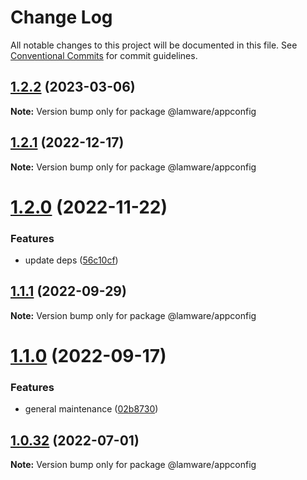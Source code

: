 # Change Log

All notable changes to this project will be documented in this file.
See [Conventional Commits](https://conventionalcommits.org) for commit guidelines.

## [1.2.2](https://github.com/evilkiwi/lamware/compare/@lamware/appconfig@1.2.1...@lamware/appconfig@1.2.2) (2023-03-06)

**Note:** Version bump only for package @lamware/appconfig





## [1.2.1](https://github.com/evilkiwi/lamware/compare/@lamware/appconfig@1.2.0...@lamware/appconfig@1.2.1) (2022-12-17)

**Note:** Version bump only for package @lamware/appconfig





# [1.2.0](https://github.com/evilkiwi/lamware/compare/@lamware/appconfig@1.1.1...@lamware/appconfig@1.2.0) (2022-11-22)


### Features

* update deps ([56c10cf](https://github.com/evilkiwi/lamware/commit/56c10cf693d4dbab4f98b9ca8867423e1792a1ac))





## [1.1.1](https://github.com/evilkiwi/lamware/compare/@lamware/appconfig@1.1.0...@lamware/appconfig@1.1.1) (2022-09-29)

**Note:** Version bump only for package @lamware/appconfig





# [1.1.0](https://github.com/evilkiwi/lamware/compare/@lamware/appconfig@1.0.32...@lamware/appconfig@1.1.0) (2022-09-17)


### Features

* general maintenance ([02b8730](https://github.com/evilkiwi/lamware/commit/02b8730fc776181b6be8c8950e17a186380d975e))





## [1.0.32](https://github.com/evilkiwi/lamware/compare/@lamware/appconfig@1.0.31...@lamware/appconfig@1.0.32) (2022-07-01)

**Note:** Version bump only for package @lamware/appconfig
